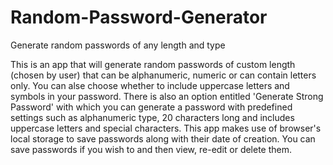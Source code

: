 # Random-Password-Generator
Generate random passwords of any length and type

This is an app that will generate random passwords of custom length (chosen by user) that can be alphanumeric, numeric or can contain letters only. You can alse choose whether to include uppercase letters and symbols in your password. 
There is also an option entitled 'Generate Strong Password' with which you can generate a password with predefined settings such as alphanumeric type, 20 characters long and includes uppercase letters and special characters.
This app makes use of browser's local storage to save passwords along with their date of creation. You can save passwords if you wish to and then view, re-edit or delete them.
